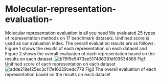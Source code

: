 # Molecular-representation-evaluation-
Molecular representation evaluation is all you need
We evaluated 25 types of representation methods on 17 benchmark datasets. Unifined score is used as our evaluation index. The overall evaluation results are as follows: Figure 1 shows the results of each representation on each dataset and Figure 2 shows the overall evaluation of each representation based on the results on each dataset.
![b76f5e5473ee517486391df09534886](https://github.com/Zhougv/Molecular-representation-evaluation-/assets/164281953/734ebb06-1199-4be3-902a-ea44b0fef3de)
Fig1  Unifined score of each representation on each dataset
![adde218e125ec3c117e16229cedc779](https://github.com/Zhougv/Molecular-representation-evaluation-/assets/164281953/22765d0e-bde7-4a64-ba4a-4d832195212f)
Fig2  The overall evaluation of each representation based on the results on each dataset
